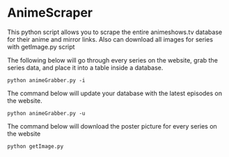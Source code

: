 # AnimeScraper
This python script allows you to scrape the entire animeshows.tv database for their anime and mirror links. Also can download all images for series with getImage.py script


The following below will go through every series on the website, grab the series data, and place it into a table inside a database.

<code>python animeGrabber.py -i </code>


The command below will update your database with the latest episodes on the website.

<code>python animeGrabber.py -u </code>

The command below will download the poster picture for every series on the website

<code>python getImage.py </code>
